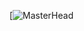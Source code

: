  [![MasterHead](https://inno3.it/2023/06/16/salesforce-ai-cloud-intelligenza-generativa-per-il-crm/)


